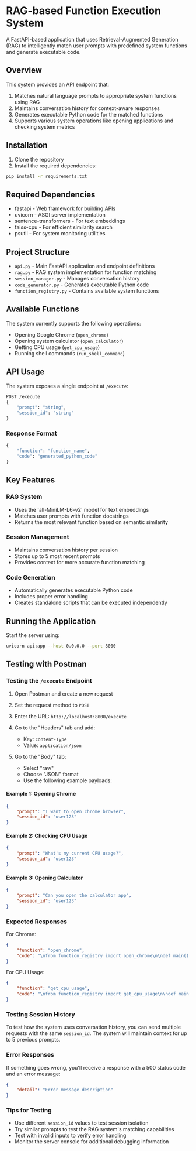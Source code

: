 # RAG-based Function Execution System

A FastAPI-based application that uses Retrieval-Augmented Generation (RAG) to intelligently match user prompts with predefined system functions and generate executable code.

## Overview

This system provides an API endpoint that:
1. Matches natural language prompts to appropriate system functions using RAG
2. Maintains conversation history for context-aware responses
3. Generates executable Python code for the matched functions
4. Supports various system operations like opening applications and checking system metrics

## Installation

1. Clone the repository
2. Install the required dependencies:
```bash
pip install -r requirements.txt
```

## Required Dependencies

- fastapi - Web framework for building APIs
- uvicorn - ASGI server implementation
- sentence-transformers - For text embeddings
- faiss-cpu - For efficient similarity search
- psutil - For system monitoring utilities

## Project Structure

- `api.py` - Main FastAPI application and endpoint definitions
- `rag.py` - RAG system implementation for function matching
- `session_manager.py` - Manages conversation history
- `code_generator.py` - Generates executable Python code
- `function_registry.py` - Contains available system functions

## Available Functions

The system currently supports the following operations:
- Opening Google Chrome (`open_chrome`)
- Opening system calculator (`open_calculator`)
- Getting CPU usage (`get_cpu_usage`)
- Running shell commands (`run_shell_command`)

## API Usage

The system exposes a single endpoint at `/execute`:

```python
POST /execute
{
    "prompt": "string",
    "session_id": "string"
}
```

### Response Format
```python
{
    "function": "function_name",
    "code": "generated_python_code"
}
```

## Key Features

### RAG System
- Uses the 'all-MiniLM-L6-v2' model for text embeddings
- Matches user prompts with function docstrings
- Returns the most relevant function based on semantic similarity

### Session Management
- Maintains conversation history per session
- Stores up to 5 most recent prompts
- Provides context for more accurate function matching

### Code Generation
- Automatically generates executable Python code
- Includes proper error handling
- Creates standalone scripts that can be executed independently

## Running the Application

Start the server using:
```bash
uvicorn api:app --host 0.0.0.0 --port 8000
```

## Testing with Postman

### Testing the `/execute` Endpoint

1. Open Postman and create a new request
2. Set the request method to `POST`
3. Enter the URL: `http://localhost:8000/execute`
4. Go to the "Headers" tab and add:
   - Key: `Content-Type`
   - Value: `application/json`

5. Go to the "Body" tab:
   - Select "raw"
   - Choose "JSON" format
   - Use the following example payloads:

#### Example 1: Opening Chrome
```json
{
    "prompt": "I want to open chrome browser",
    "session_id": "user123"
}
```

#### Example 2: Checking CPU Usage
```json
{
    "prompt": "What's my current CPU usage?",
    "session_id": "user123"
}
```

#### Example 3: Opening Calculator
```json
{
    "prompt": "Can you open the calculator app",
    "session_id": "user123"
}
```

### Expected Responses

For Chrome:
```json
{
    "function": "open_chrome",
    "code": "\nfrom function_registry import open_chrome\n\ndef main():\n    try:\n        open_chrome()\n        print(\"open_chrome executed successfully.\")\n    except Exception as e:\n        print(f\"Error executing open_chrome: {e}\")\n\nif __name__ == \"__main__\":\n    main()\n    "
}
```

For CPU Usage:
```json
{
    "function": "get_cpu_usage",
    "code": "\nfrom function_registry import get_cpu_usage\n\ndef main():\n    try:\n        get_cpu_usage()\n        print(\"get_cpu_usage executed successfully.\")\n    except Exception as e:\n        print(f\"Error executing get_cpu_usage: {e}\")\n\nif __name__ == \"__main__\":\n    main()\n    "
}
```

### Testing Session History

To test how the system uses conversation history, you can send multiple requests with the same `session_id`. The system will maintain context for up to 5 previous prompts.

### Error Responses

If something goes wrong, you'll receive a response with a 500 status code and an error message:

```json
{
    "detail": "Error message description"
}
```

### Tips for Testing
- Use different `session_id` values to test session isolation
- Try similar prompts to test the RAG system's matching capabilities
- Test with invalid inputs to verify error handling
- Monitor the server console for additional debugging information